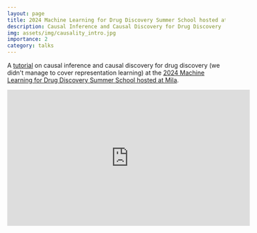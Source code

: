```yaml
---
layout: page
title: 2024 Machine Learning for Drug Discovery Summer School hosted at Mila
description: Causal Inference and Causal Discovery for Drug Discovery
img: assets/img/causality_intro.jpg
importance: 2
category: talks
---
```


A [tutorial](https://www.youtube.com/watch?v=VJXOaDYUqWc) on causal inference and causal discovery for drug discovery (we didn't manage to cover representation learning) at the <a href="https://portal.ml4dd.com/summerschool">2024 Machine Learning for Drug Discovery Summer School hosted at Mila</a>.

<div class="video">
<iframe width="560" height="315" src="https://www.youtube.com/embed/VJXOaDYUqWc" title="YouTube video player" frameborder="0" allow="accelerometer; autoplay; clipboard-write; encrypted-media; gyroscope; picture-in-picture" allowfullscreen></iframe>
</div>
